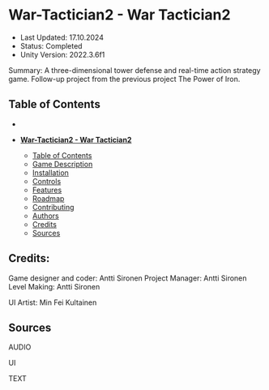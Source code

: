 # **War-Tactician2 - War Tactician2**
- Last Updated: 17.10.2024
- Status: Completed
- Unity Version: 2022.3.6f1

Summary: A three-dimensional tower defense and real-time action strategy game. Follow-up project from the previous project The Power of Iron.
 


 ## Table of Contents
 -

 - [**War-Tactician2 - War Tactician2**](#war-tactician2---war-tactician2)
   - [Table of Contents](#table-of-contents)
   - [Game Description](#game-description)
   - [Installation](#installation)
   - [Controls](#controls)
   - [Features](#features)
   - [Roadmap](#roadmap)
   - [Contributing](#contributing)
   - [Authors](#authors)
   - [Credits](#credits)
   - [Sources](#sources)

## Credits:

Game designer and coder: Antti Sironen
Project Manager: Antti Sironen
Level Making: Antti Sironen


UI Artist: Min Fei Kultainen

## Sources

AUDIO

UI

TEXT
